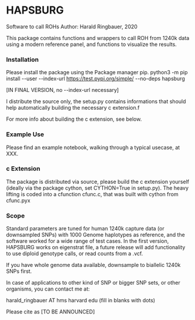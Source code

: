 # HAPSBURG
Software to call ROHs
Author: Harald Ringbauer, 2020

This package contains functions and wrappers to call ROH from 1240k data using a modern reference panel, and functions to visualize the results.

### Installation
Please install the package using the Package manager pip. 
python3 -m pip install --user --index-url https://test.pypi.org/simple/ --no-deps hapsburg

[IN FINAL VERSION, no --index-url necessary]

I distribute the source only, the setup.py contains
informations that should help automatically building the necessary c extension.f

For more info about building the c extension, see below.

### Example Use
Please find an example notebook, walking through a typical usecase, at XXX.

### c Extension
The package is distributed via source, please build the c extension yourself (ideally via the package cython, set CYTHON=True in setup.py).
The heavy lifting is coded into a cfunction cfunc.c, that was built with cython from cfunc.pyx

### Scope
Standard parameters are tuned for human 1240k capture data (or downsampled SNPs) with 1000 Genome haplotypes as reference, and the software worked for a wide range of test cases. In the first version, HAPSBURG works on eigenstrat file, a future release will add functionality to use diploid genotype calls, or read counts from a .vcf.

If you have whole genome data available, downsample to biallelic 1240k SNPs first.

In case of applications to other kind of SNP or bigger SNP sets, or other organisms, you can contact me at:

harald_ringbauer AT hms harvard edu
(fill in blanks with dots)

Please cite as
[TO BE ANNOUNCED]





